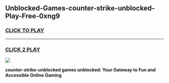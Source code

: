 
## Unblocked-Games-counter-strike-unblocked-Play-Free-0xng9
<h3>
<a href="https://premium76.site?title=counter-strike-unblocked&ref=12A">CLICK TO PLAY</a></h3>
<hr>

<h3>
<a href="https://premium76.site?title=counter-strike-unblocked&ref=12A">CLICK 2 PLAY</a>
  
</h3>

<a href="https://premium76.site?title=counter-strike-unblocked&ref=12A"><img src="https://clearcache.store/games.png"></a>


**counter-strike-unblocked games unblocked: Your Gateway to Fun and Accessible Online Gaming**
